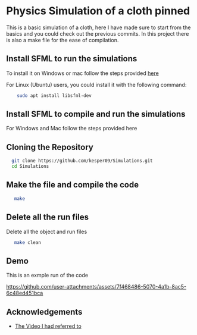 
# Physics Simulation of a cloth pinned

This is a basic simulation of a cloth, here I have made sure to start from the basics and you could check out the previous commits. In this project there is also a make file for the ease of compilation.


## Install SFML to run the simulations
To install it on Windows or mac follow the steps provided [here](https://www.sfml-dev.org/download/sfml/3.0.0/#windows)

For Linux (Ubuntu) users, you could install it with the following command:

```bash
    sudo apt install libsfml-dev
```

## Install SFML to compile and run the simulations
For Windows and Mac follow the steps provided here

## Cloning the Repository


```bash
  git clone https://github.com/kesper09/Simulations.git
  cd Simulations
```
    
## Make the file and compile the code
```bash
   make
```
## Delete all the run files

Delete all the object and run files

```bash
   make clean
```

## Demo

This is an exmple run of the code

https://github.com/user-attachments/assets/7f468486-5070-4a1b-8ac5-6c48ed451bca
## Acknowledgements

 - [The Video I had referred to](https://www.youtube.com/watch?v=RjPBtxIupQA)
